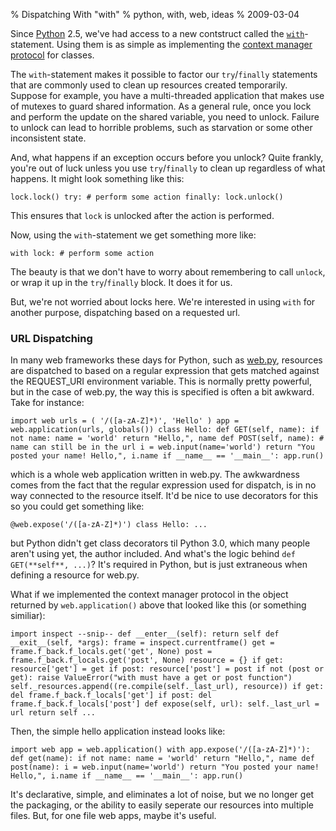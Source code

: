 % Dispatching With "with"
% python, with, web, ideas
% 2009-03-04



Since [Python][1] 2.5, we've had access to a new contstruct called the
[`with`][2]-statement. Using them is as simple as implementing the [context
manager protocol][3] for classes.

The `with`-statement makes it possible to factor our `try`/`finally`
statements that are commonly used to clean up resources created temporarily.
Suppose for example, you have a multi-threaded application that makes use of
mutexes to guard shared information. As a general rule, once you lock and
perform the update on the shared variable, you need to unlock. Failure to
unlock can lead to horrible problems, such as starvation or some other
inconsistent state.

And, what happens if an exception occurs before you unlock? Quite frankly,
you're out of luck unless you use `try`/`finally` to clean up regardless of
what happens. It might look something like this:

`lock.lock() try: # perform some action finally: lock.unlock() `

This ensures that `lock` is unlocked after the action is performed.

Now, using the `with`-statement we get something more like:

`with lock: # perform some action `

The beauty is that we don't have to worry about remembering to call `unlock`,
or wrap it up in the `try`/`finally` block. It does it for us.

But, we're not worried about locks here. We're interested in using `with` for
another purpose, dispatching based on a requested url.

### URL Dispatching

In many web frameworks these days for Python, such as [web.py][4], resources
are dispatched to based on a regular expression that gets matched against the
REQUEST_URI environment variable. This is normally pretty powerful, but in the
case of web.py, the way this is specified is often a bit awkward. Take for
instance:

`import web urls = ( '/([a-zA-Z]*)', 'Hello' ) app = web.application(urls,
globals()) class Hello: def GET(self, name): if not name: name = 'world'
return "Hello,", name def POST(self, name): # name can still be in the url i =
web.input(name='world') return "You posted your name! Hello,", i.name if
__name__ == '__main__': app.run() `

which is a whole web application written in web.py. The awkwardness comes from
the fact that the regular expression used for dispatch, is in no way connected
to the resource itself. It'd be nice to use decorators for this so you could
get something like:

`@web.expose('/([a-zA-Z]*)') class Hello: ... `

but Python didn't get class decorators til Python 3.0, which many people
aren't using yet, the author included. And what's the logic behind `def
GET(**self**, ...)`? It's required in Python, but is just extraneous when
defining a resource for web.py.

What if we implemented the context manager protocol in the object returned by
`web.application()` above that looked like this (or something similiar):

`import inspect --snip-- def __enter__(self): return self def __exit__(self,
*args): frame = inspect.currentframe() get = frame.f_back.f_locals.get('get',
None) post = frame.f_back.f_locals.get('post', None) resource = {} if get:
resource['get'] = get if post: resource['post'] = post if not (post or get):
raise ValueError("with must have a get or post function")
self._resources.append((re.compile(self._last_url), resource)) if get: del
frame.f_back.f_locals['get'] if post: del frame.f_back.f_locals['post'] def
expose(self, url): self._last_url = url return self ... `

Then, the simple hello application instead looks like:

`import web app = web.application() with app.expose('/([a-zA-Z]*)'): def
get(name): if not name: name = 'world' return "Hello,", name def post(name): i
= web.input(name='world') return "You posted your name! Hello,", i.name if
__name__ == '__main__': app.run() `

It's declarative, simple, and eliminates a lot of noise, but we no longer get
the packaging, or the ability to easily seperate our resources into multiple
files. But, for one file web apps, maybe it's useful.

   [1]: http://www.python.org

   [2]: http://www.python.org/dev/peps/pep-0343/

   [3]: http://www.python.org/doc/2.5.2/lib/typecontextmanager.html

   [4]: http://webpy.org

